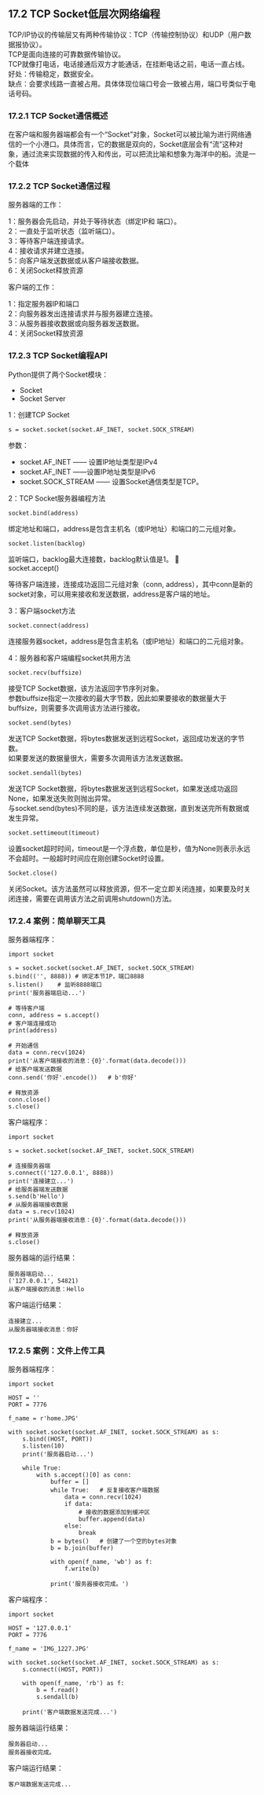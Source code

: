 ## 17.2 TCP Socket低层次网络编程

TCP/IP协议的传输层又有两种传输协议：TCP（传输控制协议）和UDP（用户数据报协议）。  
TCP是面向连接的可靠数据传输协议。  
TCP就像打电话，电话接通后双方才能通话，在挂断电话之前，电话一直占线。  
好处：传输稳定，数据安全。  
缺点：会要求线路一直被占用。具体体现位端口号会一致被占用，端口号类似于电话号码。  

### 17.2.1 TCP Socket通信概述

在客户端和服务器端都会有一个“Socket”对象，Socket可以被比喻为进行网络通信的一个小港口。具体而言，它的数据是双向的，Socket底层会有“流”这种对象，通过流来实现数据的传入和传出，可以把流比喻和想象为海洋中的船。流是一个载体  

### 17.2.2 TCP Socket通信过程

服务器端的工作：  

1：服务器会先启动，并处于等待状态（绑定IP和 端口）。  
2：一直处于监听状态（监听端口）。  
3：等待客户端连接请求。  
4：接收请求并建立连接。  
5：向客户端发送数据或从客户端接收数据。  
6：关闭Socket释放资源  

客户端的工作：  

1：指定服务器IP和端口  
2：向服务器发出连接请求并与服务器建立连接。  
3：从服务器接收数据或向服务器发送数据。  
4：关闭Socket释放资源  

### 17.2.3 TCP Socket编程API

Python提供了两个Socket模块：  
* Socket
* Socket Server

1：创建TCP Socket  

    s = socket.socket(socket.AF_INET, socket.SOCK_STREAM)

参数：  
* socket.AF_INET —— 设置IP地址类型是IPv4 
* socket.AF_INET ——设置IP地址类型是IPv6
* socket.SOCK_STREAM —— 设置Socket通信类型是TCP。

2：TCP Socket服务器编程方法  

    socket.bind(address)

绑定地址和端口，address是包含主机名（或IP地址）和端口的二元组对象。  

    socket.listen(backlog)

监听端口，backlog最大连接数，backlog默认值是1。
	
    socket.accept()

等待客户端连接，连接成功返回二元组对象（conn, address），其中conn是新的socket对象，可以用来接收和发送数据，address是客户端的地址。

3：客户端socket方法

    socket.connect(address)

连接服务器socket，address是包含主机名（或IP地址）和端口的二元组对象。

4：服务器和客户端编程socket共用方法

    socket.recv(buffsize)

接受TCP Socket数据，该方法返回字节序列对象。  
参数buffsize指定一次接收的最大字节数，因此如果要接收的数据量大于buffsize，则需要多次调用该方法进行接收。  

    socket.send(bytes)

发送TCP Socket数据，将bytes数据发送到远程Socket，返回成功发送的字节数。  
如果要发送的数据量很大，需要多次调用该方法发送数据。  

    socket.sendall(bytes)

发送TCP Socket数据，将bytes数据发送到远程Socket，如果发送成功返回None，如果发送失败则抛出异常。  
与socket.send(bytes)不同的是，该方法连续发送数据，直到发送完所有数据或发生异常。  

    socket.settimeout(timeout)

设置socket超时时间，timeout是一个浮点数，单位是秒，值为None则表示永远不会超时。一般超时时间应在刚创建Socket时设置。  

    Socket.close()

关闭Socket。该方法虽然可以释放资源，但不一定立即关闭连接，如果要及时关闭连接，需要在调用该方法之前调用shutdown()方法。  

### 17.2.4 案例：简单聊天工具

服务器端程序：

    import socket

    s = socket.socket(socket.AF_INET, socket.SOCK_STREAM)
    s.bind(('', 8888)) # 绑定本节IP，端口8888
    s.listen()    # 监听8888端口
    print('服务器端启动...')

    # 等待客户端
    conn, address = s.accept()
    # 客户端连接成功
    print(address)

    # 开始通信
    data = conn.recv(1024)
    print('从客户端接收的消息：{0}'.format(data.decode()))
    # 给客户端发送数据
    conn.send('你好'.encode())   # b'你好'

    # 释放资源
    conn.close()
    s.close()

客户端程序：

    import socket

    s = socket.socket(socket.AF_INET, socket.SOCK_STREAM)

    # 连接服务器端
    s.connect(('127.0.0.1', 8888))
    print('连接建立...')
    # 给服务器端发送数据
    s.send(b'Hello')
    # 从服务器端接收数据
    data = s.recv(1024)
    print('从服务器端接收消息：{0}'.format(data.decode()))

    # 释放资源
    s.close()

服务器端的运行结果：

    服务器端启动...
    ('127.0.0.1', 54821)
    从客户端接收的消息：Hello

客户端运行结果：

    连接建立...
    从服务器端接收消息：你好

### 17.2.5 案例：文件上传工具

服务器端程序：

    import socket

    HOST = ''
    PORT = 7776

    f_name = r'home.JPG'

    with socket.socket(socket.AF_INET, socket.SOCK_STREAM) as s:
        s.bind((HOST, PORT))
        s.listen(10)
        print('服务器启动...')

        while True:
            with s.accept()[0] as conn:
                buffer = []
                while True:   # 反复接收客户端数据
                    data = conn.recv(1024)
                    if data:
                        # 接收的数据添加到缓冲区
                        buffer.append(data)
                    else:
                        break
                b = bytes()   # 创建了一个空的bytes对象
                b = b.join(buffer)

                with open(f_name, 'wb') as f:
                    f.write(b)

                print('服务器接收完成。')

客户端程序：

    import socket

    HOST = '127.0.0.1'
    PORT = 7776

    f_name = 'IMG_1227.JPG'

    with socket.socket(socket.AF_INET, socket.SOCK_STREAM) as s:
        s.connect((HOST, PORT))

        with open(f_name, 'rb') as f:
            b = f.read()
            s.sendall(b)

        print('客户端数据发送完成...')

服务器端运行结果：

    服务器启动...
    服务器接收完成。

客户端运行结果：

    客户端数据发送完成...

